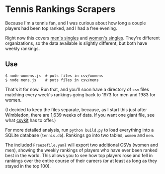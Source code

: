 # Tennis Rankings Scrapers

Because I'm a tennis fan, and I was curious about how long a couple players had been top ranked, and I had a free evening.

Right now this covers [men's singles](http://www.atpworldtour.com/Rankings/Singles.aspx) and [women's singles](http://www.wtatennis.com/singles-rankings). They're different organizations, so the data available is slightly different, but both have weekly rankings.

## Use

    $ node womens.js  # puts files in csv/womens
    $ node mens.js    # puts files in csv/mens

That's it for now. Run that, and you'll soon have a directory of `csv` files matching every week's rankings going back to 1973 for men and 1983 for women. 

(I decided to keep the files separate, because, as I start this just after Wimbledon, there are 1,639 weeks of data. If you want one giant file, see what [csvkit](http://csvkit.readthedocs.org/en/latest/scripts/csvstack.html) has to offer.)

For more detailed analysis, run `python build.py` to load everything into a SQLite database (`tennis.db`). Rankings go into two tables, `women` and `men`.

The included `Freezefile.yaml` will export two additional CSVs (women and men), showing the weekly rankings of players who have ever been ranked best in the world. This allows you to see how top players rose and fell in rankings over the entire course of their careers (or at least as long as they stayed in the top 100).